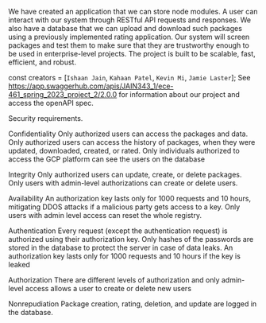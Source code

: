 We have created an application that we can store node modules. A user can interact with our system through RESTful API requests and responses. We also have a database that we can upload and download such packages using a previously implemented rating application. Our system will screen packages and test them to make sure that they are trustworthy enough to be used in enterprise-level projects. The project is built to be scalable, fast, efficient, and robust.

const creators = [`Ishaan Jain`, `Kahaan Patel`, `Kevin Mi`, `Jamie Laster`];
See https://app.swaggerhub.com/apis/JAIN343_1/ece-461_spring_2023_project_2/2.0.0 for information about our project and access the openAPI spec.

Security requirements.

Confidentiality Only authorized users can access the packages and data. Only authorized users can access the history of packages, when they were updated, downloaded, created, or rated. Only individuals authorized to access the GCP platform can see the users on the database

Integrity Only authorized users can update, create, or delete packages. Only users with admin-level authorizations can create or delete users.

Availability An authorization key lasts only for 1000 requests and 10 hours, mitigating DDOS attacks if a malicious party gets access to a key. Only users with admin level access can reset the whole registry.

Authentication Every request (except the authentication request) is authorized using their authorization key. Only hashes of the passwords are stored in the database to protect the server in case of data leaks. An authorization key lasts only for 1000 requests and 10 hours if the key is leaked

Authorization There are different levels of authorization and only admin-level access allows a user to create or delete new users

Nonrepudiation Package creation, rating, deletion, and update are logged in the database.


